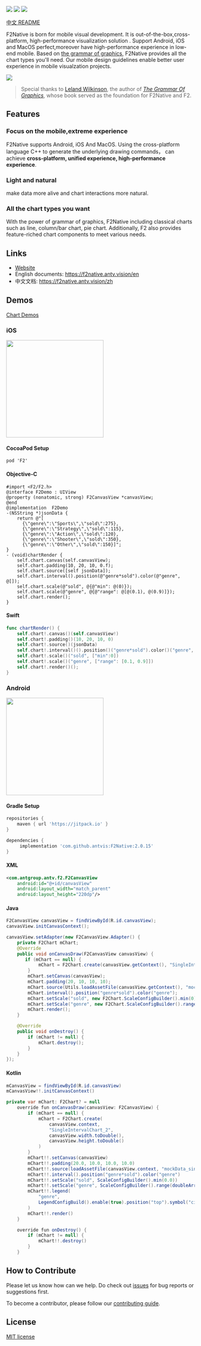 
![](https://gw.alipayobjects.com/mdn/rms_04a9e5/afts/img/A*97sBRoNWXoIAAAAAAAAAAAAAARQnAQ)
![](https://img.shields.io/badge/language-c++-red.svg) ![](https://img.shields.io/badge/license-MIT-000000.svg)

[中文 README](./README.md)

F2Native is born for mobile visual development. It is out-of-the-box,cross-platform, high-performance visualization solution . Support Android, iOS and MacOS perfect,moreover have high-performance experience in low-end mobile. Based on [the grammar of graphics](https://www.cs.uic.edu/~wilkinson/TheGrammarOfGraphics/GOG.html), F2Native provides all the chart types you'll need. Our mobile design guidelines enable better user experience in mobile visualzation projects.

![](https://gw.alipayobjects.com/mdn/rms_04a9e5/afts/img/A*kWF0TYboysoAAAAAAAAAAAAAARQnAQ)

> Special thanks to [Leland Wilkinson](https://en.wikipedia.org/wiki/Leland_Wilkinson), the author of [*The Grammar Of Graphics*](https://www.cs.uic.edu/~wilkinson/TheGrammarOfGraphics/GOG.html), whose book served as the foundation for F2Native and F2.


## Features
### Focus on the mobile,extreme experience
F2Native supports Android, iOS And MacOS. Using the cross-platform language C++ to generate the underlying drawing commands，
 can achieve **cross-platform, unified experience, high-performance experience**.

### Light and natural
make data more alive and chart interactions more natural.

### All the chart types you want
With the power of grammar of graphics, F2Native including classical charts such as line, column/bar chart, pie chart. Additionally, F2 also provides feature-riched chart components to meet various needs.


## Links

* [Website](https://f2native.antv.vision/)
* English documents: https://f2native.antv.vision/en
* 中文文档: https://f2native.antv.vision/zh



## Demos

[Chart Demos](https://f2native.antv.vision/en/docs/examples/line/line)


### iOS
<img width = "260" src = "https://gw.alipayobjects.com/mdn/rms_b413ff/afts/img/A*ZJ-iRby9Gt4AAAAAAAAAAAAAARQnAQ"/>

#### CocoaPod Setup
```pod
pod 'F2'
```

#### Objective-C
```obj-c
#import <F2/F2.h>
@interface F2Demo : UIView
@property (nonatomic, strong) F2CanvasView *canvasView;
@end
@implementation  F2Demo
-(NSString *)jsonData {
    return @"[
      {\"genre\":\"Sports\",\"sold\":275},
      {\"genre\":\"Strategy\",\"sold\":115},
      {\"genre\":\"Action\",\"sold\":120},
      {\"genre\":\"Shooter\",\"sold\":350},
      {\"genre\":\"Other\",\"sold\":150}]";
}
- (void)chartRender {
    self.chart.canvas(self.canvasView);
    self.chart.padding(10, 20, 10, 0.f);
    self.chart.source([self jsonData]);
    self.chart.interval().position(@"genre*sold").color(@"genre", @[]);
    self.chart.scale(@"sold", @{@"min": @(0)});
    self.chart.scale(@"genre", @{@"range": @[@(0.1), @(0.9)]});
    self.chart.render();
}
```

#### Swift
```swift
func chartRender() {
    self.chart!.canvas()(self.canvasView!)
    self.chart!.padding()(10, 20, 10, 0)
    self.chart!.source()(jsonData)
    self.chart!.interval()().position()("genre*sold").color()("genre", [])
    self.chart!.scale()("sold", ["min":0])
    self.chart!.scale()("genre", ["range": [0.1, 0.9]])
    self.chart!.render()();
}
```


### Android
<img width = "260" src = "https://gw.alipayobjects.com/mdn/rms_b413ff/afts/img/A*YTFkT4NizlIAAAAAAAAAAAAAARQnAQ"/>

#### Gradle Setup
```gradle
repositories {
    maven { url 'https://jitpack.io' }
}

dependencies {
     implementation 'com.github.antvis:F2Native:2.0.15'
}
```

#### XML
```xml
<com.antgroup.antv.f2.F2CanvasView
    android:id="@+id/canvasView"
    android:layout_width="match_parent"
    android:layout_height="220dp"/>
```

#### Java
```java
F2CanvasView canvasView = findViewById(R.id.canvasView);
canvasView.initCanvasContext();

canvasView.setAdapter(new F2CanvasView.Adapter() {
    private F2Chart mChart;
    @Override
    public void onCanvasDraw(F2CanvasView canvasView) {
       if (mChart == null) {
            mChart = F2Chart.create(canvasView.getContext(), "SingleIntervalChart_2", canvasView.getWidth(), canvasView.getHeight());
        }
        mChart.setCanvas(canvasView);
        mChart.padding(20, 10, 10, 10);
        mChart.source(Utils.loadAssetFile(canvasView.getContext(), "mockData_singleIntervalChart_2.json"));
        mChart.interval().position("genre*sold").color("genre");
        mChart.setScale("sold", new F2Chart.ScaleConfigBuilder().min(0));
        mChart.setScale("genre", new F2Chart.ScaleConfigBuilder().range(new double[]{0.1, 0.9}));
        mChart.render();
    }

    @Override
    public void onDestroy() {
        if (mChart != null) {
            mChart.destroy();
        }
    }
});
```

#### Kotlin
```java
mCanvasView = findViewById(R.id.canvasView)
mCanvasView!!.initCanvasContext()

private var mChart: F2Chart? = null
    override fun onCanvasDraw(canvasView: F2CanvasView) {
        if (mChart == null) {
            mChart = F2Chart.create(
                canvasView.context,
                "SingleIntervalChart_2",
                canvasView.width.toDouble(),
                canvasView.height.toDouble()
            )
        }
        mChart!!.setCanvas(canvasView)
        mChart!!.padding(20.0, 10.0, 10.0, 10.0)
        mChart!!.source(loadAssetFile(canvasView.context, "mockData_singleIntervalChart_2.json"))
        mChart!!.interval().position("genre*sold").color("genre")
        mChart!!.setScale("sold", ScaleConfigBuilder().min(0.0))
        mChart!!.setScale("genre", ScaleConfigBuilder().range(doubleArrayOf(0.1, 0.9)))
        mChart!!.legend(
            "genre",
            LegendConfigBuild().enable(true).position("top").symbol("circle").setOption("radius", 3)
        )
        mChart!!.render()
    }

    override fun onDestroy() {
        if (mChart != null) {
            mChart!!.destroy()
        }
    }
```

## How to Contribute


Please let us know how can we help. Do check out [issues](https://github.com/antvis/f2native/issues) for bug reports or suggestions first.

To become a contributor, please follow our [contributing guide](https://github.com/antvis/f2native/blob/master/CONTRIBUTING.md).

## License
[MIT license](./LICENSE)


